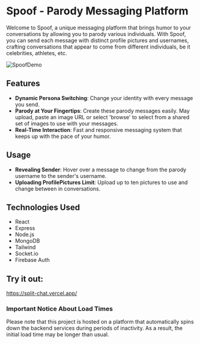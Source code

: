 # Spoof - Parody Messaging Platform

Welcome to Spoof, a unique messaging platform that brings humor to your conversations by allowing you to parody various individuals. With Spoof, you can send each message with distinct profile pictures and usernames, crafting conversations that appear to come from different individuals, be it celebrities, athletes, etc.

![SpoofDemo](https://github.com/vincentostrowski/spoof-chat/assets/92182422/a0597c3f-107b-43c5-9ad9-beb9da1788f7)


## Features

- **Dynamic Persona Switching**: Change your identity with every message you send.
- **Parody at Your Fingertips**: Create these parody messages easily. May upload, paste an image URL or select 'browse' to select from a shared set of images to use with your messages.
- **Real-Time Interaction**: Fast and responsive messaging system that keeps up with the pace of your humor.

## Usage

- **Revealing Sender**: Hover over a message to change from the parody username to the sender's username. 
- **Uploading ProfilePictures Limit**: Upload up to ten pictures to use and change between in conversations.

## Technologies Used

- React
- Express
- Node.js
- MongoDB
- Tailwind
- Socket.io
- Firebase Auth

## Try it out: 
https://split-chat.vercel.app/

### Important Notice About Load Times
Please note that this project is hosted on a platform that automatically spins down the backend services during periods of inactivity. As a result, the initial load time may be longer than usual.
